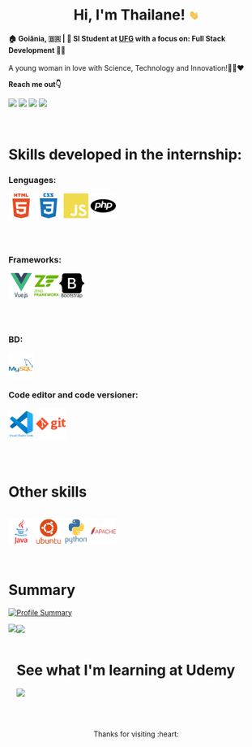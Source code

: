 <div align="center">
  <h1>
    Hi, I'm Thailane! 
    <img src="https://raw.githubusercontent.com/ABSphreak/ABSphreak/master/gifs/Hi.gif" width="20x"> 
  </h1> 
  
</div>

<p align="left">

#### :house: Goiânia, 🇧🇷 | :closed_book: SI Student at [UFG](https://ufg.br) with a focus on: Full Stack Development 🧑‍💻 
  
 A young woman in love with Science, Technology and Innovation!🧑‍💻❤️

  **Reach me out👇**
  
  
  <div> 
  <a href="https://instagram.com/thailanelopess" target="_blank"><img src="https://img.shields.io/badge/-Instagram-%23E4405F?style=for-the-badge&logo=instagram&logoColor=white" target="_blank"></a>
  <a href = "mailto:thailane111122@gmail.com"><img src="https://img.shields.io/badge/-Gmail-%23333?style=for-the-badge&logo=gmail&logoColor=white" target="_blank"></a>
  <a href="https://www.linkedin.com/in/thailane-lopes-dutra" target="_blank"><img src="https://img.shields.io/badge/-LinkedIn-%230077B5?style=for-the-badge&logo=linkedin&logoColor=white" target="_blank"></a> 
    <a href="https://linktr.ee/thailanelopes" target="_blank"><img src="https://img.shields.io/badge/linktree-39E09B?style=for-the-badge&logo=linktree&logoColor=white" target="-blank"></a>
 
</div>

<br>
<br>


# Skills developed in the internship:

### Lenguages:

<div style="display: inline_block">
  <img align="center" alt="Clei-Git" height="50" width="50" src="https://raw.githubusercontent.com/devicons/devicon/master/icons/html5/html5-plain-wordmark.svg">
  <img align="center" alt="Clei-Git" height="50" width="50" src="https://raw.githubusercontent.com/devicons/devicon/master/icons/css3/css3-plain-wordmark.svg">
  <img align="center" alt="Clei-Git" height="50" width="50" src="https://raw.githubusercontent.com/devicons/devicon/master/icons/javascript/javascript-plain.svg">
  <img align="center" alt="Clei-Git" height="50" width="50" src="https://raw.githubusercontent.com/devicons/devicon/master/icons/php/php-plain.svg">
  
  </div>
 
<br><br>
  
  
### Frameworks: 

<img align="center" alt="Clei-Git" height="50" width="50" src="https://raw.githubusercontent.com/devicons/devicon/master/icons/vuejs/vuejs-original-wordmark.svg"><img align="center" alt="Clei-Git" height="50" width="50" src="https://raw.githubusercontent.com/devicons/devicon/master/icons/zend/zend-plain-wordmark.svg"><img align="center" alt="Clei-Git" height="50" width="50" src="https://raw.githubusercontent.com/devicons/devicon/master/icons/bootstrap/bootstrap-plain-wordmark.svg">

<br> <br>


### BD:
<img align="center" alt="Clei-MySql" height="50" width="50" src="https://raw.githubusercontent.com/devicons/devicon/master/icons/mysql/mysql-original-wordmark.svg">

<br>

### Code editor and code versioner: 

<div style="display: inline_block">
  <img align="center" alt="Clei-Git" height="50" width="50" src="https://raw.githubusercontent.com/devicons/devicon/master/icons/vscode/vscode-original-wordmark.svg">
  <img align="center" alt="Clei-Git" height="60" width="60" src="https://raw.githubusercontent.com/devicons/devicon/master/icons/git/git-plain-wordmark.svg">
  
  </div>
  
<br><br>

  
# Other skills
  
  <div style="display: inline_block"><br>
  <img align="center" alt="Clei-Java" height="50" width="50" src="https://raw.githubusercontent.com/devicons/devicon/master/icons/java/java-original-wordmark.svg">      
 <img align="center" alt="Clei-Ubuntu" height="50" width="50" src="https://raw.githubusercontent.com/devicons/devicon/master/icons/ubuntu/ubuntu-plain-wordmark.svg">
  <img align="center" alt="Clei-Python" height="50" width="50" src="https://raw.githubusercontent.com/devicons/devicon/master/icons/python/python-original-wordmark.svg">
  <img align="center" alt="Clei-Apache" height="50" width="50" src="https://raw.githubusercontent.com/devicons/devicon/master/icons/apache/apache-original-wordmark.svg">
  
</div>
  
  
<br>
<br>

 # Summary

[![Profile Summary](https://img.shields.io/badge/-Profile%30Summary-222222?style=flat-square&logo=ghost&logoColor=white&link=https://profile-summary-for-github.com/user/thailanelopes)](https://profile-summary-for-github.com/user/thailanelopes)

<img align=left height='140px'  src = 'https://github-readme-stats.vercel.app/api?username=thailanelopes&theme=midnight-purple&count_private=true&show_icons=true'>
<img align=center height='140px' src='https://github-readme-stats.vercel.app/api/top-langs/?username=thailanelopes&theme=midnight-purple&hide=html&layout=compact' >

  
  <br>
  <br>
  
  # See what I'm learning at Udemy
       
<a href='https://www.udemy.com/user/thailane-lopes-dutra/'><img width=110px heigth=auto src='https://www.udemy.com/staticx/udemy/images/v6/logo-coral.svg'></a>


</p>
   
<br><br>

<div>
  <p align="center">
  Thanks for visiting :heart:
  </p>
 </div>
